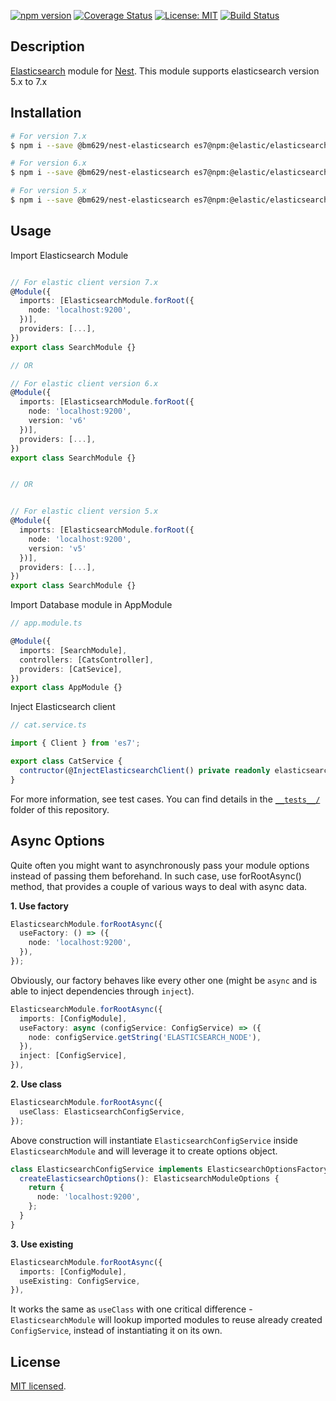 [![npm version](https://badge.fury.io/js/%40bm629%2Fnest-elasticsearch.svg)](https://badge.fury.io/js/%40bm629%2Fnest-elasticsearch)
[![Coverage Status](https://coveralls.io/repos/github/bm629/nest-elasticsearch/badge.svg?branch=master)](https://coveralls.io/github/bm629/nest-elasticsearch?branch=master)
[![License: MIT](https://img.shields.io/badge/License-MIT-yellow.svg)](https://opensource.org/licenses/MIT)
[![Build Status](https://travis-ci.org/bm629/nest-elasticsearch.png?branch=master)](https://travis-ci.org/@bm629/nest-elasticsearch)

## Description

[Elasticsearch](https://github.com/elastic/elasticsearch) module for [Nest](https://github.com/nestjs/nest).
This module supports elasticsearch version 5.x to 7.x

## Installation

```bash
# For version 7.x
$ npm i --save @bm629/nest-elasticsearch es7@npm:@elastic/elasticsearch

# For version 6.x
$ npm i --save @bm629/nest-elasticsearch es7@npm:@elastic/elasticsearch@6

# For version 5.x
$ npm i --save @bm629/nest-elasticsearch es7@npm:@elastic/elasticsearch@5
```

## Usage

Import Elasticsearch Module

```typescript

// For elastic client version 7.x
@Module({
  imports: [ElasticsearchModule.forRoot({
    node: 'localhost:9200',
  })],
  providers: [...],
})
export class SearchModule {}

// OR

// For elastic client version 6.x
@Module({
  imports: [ElasticsearchModule.forRoot({
    node: 'localhost:9200',
    version: 'v6'
  })],
  providers: [...],
})
export class SearchModule {}


// OR


// For elastic client version 5.x
@Module({
  imports: [ElasticsearchModule.forRoot({
    node: 'localhost:9200',
    version: 'v5'
  })],
  providers: [...],
})
export class SearchModule {}

```

Import Database module in AppModule

```typescript
// app.module.ts

@Module({
  imports: [SearchModule],
  controllers: [CatsController],
  providers: [CatSevice],
})
export class AppModule {}
```

Inject Elasticsearch client

```typescript
// cat.service.ts

import { Client } from 'es7';

export class CatService {
  contructor(@InjectElasticsearchClient() private readonly elasticsearchClient: Client) {}
}
```

For more information, see test cases. You can find details in the [`__tests__/`](https://github.com/bm629/nest-elasticsearch/tree/master/__tests__) folder of this repository.

## Async Options

Quite often you might want to asynchronously pass your module options instead of passing them beforehand. In such case, use forRootAsync() method, that provides a couple of various ways to deal with async data.

**1. Use factory**

```typescript
ElasticsearchModule.forRootAsync({
  useFactory: () => ({
    node: 'localhost:9200',
  }),
});
```

Obviously, our factory behaves like every other one (might be `async` and is able to inject dependencies through `inject`).

```typescript
ElasticsearchModule.forRootAsync({
  imports: [ConfigModule],
  useFactory: async (configService: ConfigService) => ({
    node: configService.getString('ELASTICSEARCH_NODE'),
  }),
  inject: [ConfigService],
}),
```

**2. Use class**

```typescript
ElasticsearchModule.forRootAsync({
  useClass: ElasticsearchConfigService,
});
```

Above construction will instantiate `ElasticsearchConfigService` inside `ElasticsearchModule` and will leverage it to create options object.

```typescript
class ElasticsearchConfigService implements ElasticsearchOptionsFactory {
  createElasticsearchOptions(): ElasticsearchModuleOptions {
    return {
      node: 'localhost:9200',
    };
  }
}
```

**3. Use existing**

```typescript
ElasticsearchModule.forRootAsync({
  imports: [ConfigModule],
  useExisting: ConfigService,
}),
```

It works the same as `useClass` with one critical difference - `ElasticsearchModule` will lookup imported modules to reuse already created `ConfigService`, instead of instantiating it on its own.

## License

[MIT licensed](LICENSE).
